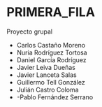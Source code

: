 # PRIMERA_FILA
Proyecto grupal

- Carlos Castaño Moreno
- Nuria Rodríguez Tortosa
- Daniel García Rodríguez
- Javier Leiva Dueñas
- Javier Lanceta Salas
- Guillermo Tell González
- Julián Castro Coloma
- -Pablo Fernández Serrano
